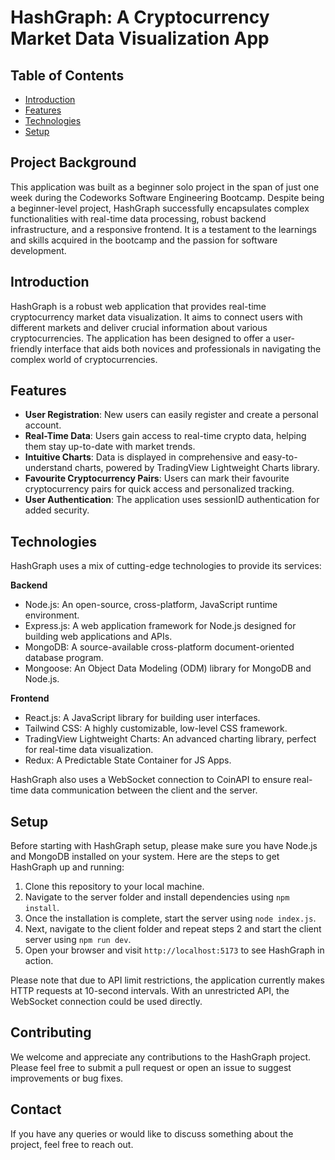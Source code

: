 # HashGraph: A Cryptocurrency Market Data Visualization App

## Table of Contents

- [Introduction](https://chat.openai.com/?model=gpt-4#introduction)
- [Features](https://chat.openai.com/?model=gpt-4#features)
- [Technologies](https://chat.openai.com/?model=gpt-4#technologies)
- [Setup](https://chat.openai.com/?model=gpt-4#setup)

## Project Background

This application was built as a beginner solo project in the span of just one week during the Codeworks Software Engineering Bootcamp. Despite being a beginner-level project, HashGraph successfully encapsulates complex functionalities with real-time data processing, robust backend infrastructure, and a responsive frontend. It is a testament to the learnings and skills acquired in the bootcamp and the passion for software development.



## Introduction

HashGraph is a robust web application that provides real-time cryptocurrency market data visualization. It aims to connect users with different markets and deliver crucial information about various cryptocurrencies. The application has been designed to offer a user-friendly interface that aids both novices and professionals in navigating the complex world of cryptocurrencies.

## Features

- **User Registration**: New users can easily register and create a personal account.
- **Real-Time Data**: Users gain access to real-time crypto data, helping them stay up-to-date with market trends.
- **Intuitive Charts**: Data is displayed in comprehensive and easy-to-understand charts, powered by TradingView Lightweight Charts library.
- **Favourite Cryptocurrency Pairs**: Users can mark their favourite cryptocurrency pairs for quick access and personalized tracking.
- **User Authentication**: The application uses sessionID authentication for added security.

## Technologies

HashGraph uses a mix of cutting-edge technologies to provide its services:

**Backend**

- Node.js: An open-source, cross-platform, JavaScript runtime environment.
- Express.js: A web application framework for Node.js designed for building web applications and APIs.
- MongoDB: A source-available cross-platform document-oriented database program.
- Mongoose: An Object Data Modeling (ODM) library for MongoDB and Node.js.

**Frontend**

- React.js: A JavaScript library for building user interfaces.
- Tailwind CSS: A highly customizable, low-level CSS framework.
- TradingView Lightweight Charts: An advanced charting library, perfect for real-time data visualization.
- Redux: A Predictable State Container for JS Apps.

HashGraph also uses a WebSocket connection to CoinAPI to ensure real-time data communication between the client and the server.

## Setup

Before starting with HashGraph setup, please make sure you have Node.js and MongoDB installed on your system. Here are the steps to get HashGraph up and running:

1. Clone this repository to your local machine.
2. Navigate to the server folder and install dependencies using `npm install`.
3. Once the installation is complete, start the server using `node index.js`.
4. Next, navigate to the client folder and repeat steps 2 and start the client server using `npm run dev`.
5. Open your browser and visit `http://localhost:5173` to see HashGraph in action.

Please note that due to API limit restrictions, the application currently makes HTTP requests at 10-second intervals. With an unrestricted API, the WebSocket connection could be used directly.

## Contributing

We welcome and appreciate any contributions to the HashGraph project. Please feel free to submit a pull request or open an issue to suggest improvements or bug fixes.

## Contact

If you have any queries or would like to discuss something about the project, feel free to reach out.